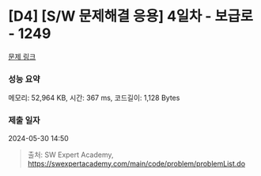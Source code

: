 # [D4] [S/W 문제해결 응용] 4일차 - 보급로 - 1249 

[문제 링크](https://swexpertacademy.com/main/code/problem/problemDetail.do?contestProbId=AV15QRX6APsCFAYD) 

### 성능 요약

메모리: 52,964 KB, 시간: 367 ms, 코드길이: 1,128 Bytes

### 제출 일자

2024-05-30 14:50



> 출처: SW Expert Academy, https://swexpertacademy.com/main/code/problem/problemList.do